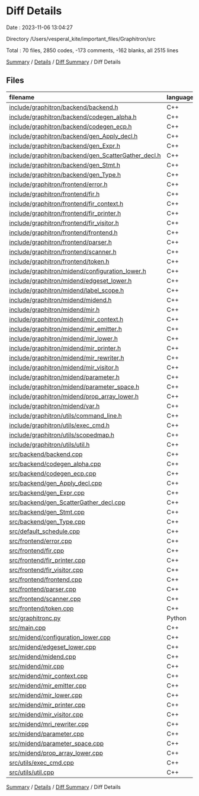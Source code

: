 # Diff Details

Date : 2023-11-06 13:04:27

Directory /Users/vesperal_kite/important_files/Graphitron/src

Total : 70 files,  2850 codes, -173 comments, -162 blanks, all 2515 lines

[Summary](results.md) / [Details](details.md) / [Diff Summary](diff.md) / Diff Details

## Files
| filename | language | code | comment | blank | total |
| :--- | :--- | ---: | ---: | ---: | ---: |
| [include/graphitron/backend/backend.h](/include/graphitron/backend/backend.h) | C++ | -17 | -3 | -4 | -24 |
| [include/graphitron/backend/codegen_alpha.h](/include/graphitron/backend/codegen_alpha.h) | C++ | -88 | 0 | -17 | -105 |
| [include/graphitron/backend/codegen_ecp.h](/include/graphitron/backend/codegen_ecp.h) | C++ | -82 | -3 | -15 | -100 |
| [include/graphitron/backend/gen_Apply_decl.h](/include/graphitron/backend/gen_Apply_decl.h) | C++ | -43 | -3 | -6 | -52 |
| [include/graphitron/backend/gen_Expr.h](/include/graphitron/backend/gen_Expr.h) | C++ | -59 | -3 | -6 | -68 |
| [include/graphitron/backend/gen_ScatterGather_decl.h](/include/graphitron/backend/gen_ScatterGather_decl.h) | C++ | -46 | -4 | -8 | -58 |
| [include/graphitron/backend/gen_Stmt.h](/include/graphitron/backend/gen_Stmt.h) | C++ | -41 | -3 | -5 | -49 |
| [include/graphitron/backend/gen_Type.h](/include/graphitron/backend/gen_Type.h) | C++ | -23 | -4 | -4 | -31 |
| [include/graphitron/frontend/error.h](/include/graphitron/frontend/error.h) | C++ | -181 | -14 | -53 | -248 |
| [include/graphitron/frontend/fir.h](/include/graphitron/frontend/fir.h) | C++ | -574 | -12 | -219 | -805 |
| [include/graphitron/frontend/fir_context.h](/include/graphitron/frontend/fir_context.h) | C++ | -21 | -3 | -9 | -33 |
| [include/graphitron/frontend/fir_printer.h](/include/graphitron/frontend/fir_printer.h) | C++ | -81 | -44 | -16 | -141 |
| [include/graphitron/frontend/fir_visitor.h](/include/graphitron/frontend/fir_visitor.h) | C++ | -139 | -52 | -107 | -298 |
| [include/graphitron/frontend/frontend.h](/include/graphitron/frontend/frontend.h) | C++ | -14 | -3 | -7 | -24 |
| [include/graphitron/frontend/parser.h](/include/graphitron/frontend/parser.h) | C++ | -91 | -50 | -115 | -256 |
| [include/graphitron/frontend/scanner.h](/include/graphitron/frontend/scanner.h) | C++ | -23 | -3 | -8 | -34 |
| [include/graphitron/frontend/token.h](/include/graphitron/frontend/token.h) | C++ | -75 | -53 | -13 | -141 |
| [include/graphitron/midend/configuration_lower.h](/include/graphitron/midend/configuration_lower.h) | C++ | -32 | -3 | -8 | -43 |
| [include/graphitron/midend/edgeset_lower.h](/include/graphitron/midend/edgeset_lower.h) | C++ | -13 | -3 | -4 | -20 |
| [include/graphitron/midend/label_scope.h](/include/graphitron/midend/label_scope.h) | C++ | -41 | -7 | -11 | -59 |
| [include/graphitron/midend/midend.h](/include/graphitron/midend/midend.h) | C++ | -23 | -5 | -4 | -32 |
| [include/graphitron/midend/mir.h](/include/graphitron/midend/mir.h) | C++ | -539 | -146 | -223 | -908 |
| [include/graphitron/midend/mir_context.h](/include/graphitron/midend/mir_context.h) | C++ | -312 | -37 | -83 | -432 |
| [include/graphitron/midend/mir_emitter.h](/include/graphitron/midend/mir_emitter.h) | C++ | -90 | -4 | -72 | -166 |
| [include/graphitron/midend/mir_lower.h](/include/graphitron/midend/mir_lower.h) | C++ | -12 | -3 | -5 | -20 |
| [include/graphitron/midend/mir_printer.h](/include/graphitron/midend/mir_printer.h) | C++ | -26 | -3 | -6 | -35 |
| [include/graphitron/midend/mir_rewriter.h](/include/graphitron/midend/mir_rewriter.h) | C++ | -24 | -3 | -4 | -31 |
| [include/graphitron/midend/mir_visitor.h](/include/graphitron/midend/mir_visitor.h) | C++ | -123 | -5 | -76 | -204 |
| [include/graphitron/midend/parameter.h](/include/graphitron/midend/parameter.h) | C++ | -48 | -6 | -23 | -77 |
| [include/graphitron/midend/parameter_space.h](/include/graphitron/midend/parameter_space.h) | C++ | -51 | -3 | -10 | -64 |
| [include/graphitron/midend/prop_array_lower.h](/include/graphitron/midend/prop_array_lower.h) | C++ | -13 | -3 | -4 | -20 |
| [include/graphitron/midend/var.h](/include/graphitron/midend/var.h) | C++ | -36 | -7 | -10 | -53 |
| [include/graphitron/utils/command_line.h](/include/graphitron/utils/command_line.h) | C++ | -73 | -8 | -13 | -94 |
| [include/graphitron/utils/exec_cmd.h](/include/graphitron/utils/exec_cmd.h) | C++ | -10 | -3 | -4 | -17 |
| [include/graphitron/utils/scopedmap.h](/include/graphitron/utils/scopedmap.h) | C++ | -112 | -19 | -23 | -154 |
| [include/graphitron/utils/util.h](/include/graphitron/utils/util.h) | C++ | -72 | -12 | -18 | -102 |
| [src/backend/backend.cpp](/src/backend/backend.cpp) | C++ | 11 | 31 | 2 | 44 |
| [src/backend/codegen_alpha.cpp](/src/backend/codegen_alpha.cpp) | C++ | 514 | 3 | 40 | 557 |
| [src/backend/codegen_ecp.cpp](/src/backend/codegen_ecp.cpp) | C++ | 365 | 11 | 39 | 415 |
| [src/backend/gen_Apply_decl.cpp](/src/backend/gen_Apply_decl.cpp) | C++ | 57 | 3 | 5 | 65 |
| [src/backend/gen_Expr.cpp](/src/backend/gen_Expr.cpp) | C++ | 306 | 5 | 40 | 351 |
| [src/backend/gen_ScatterGather_decl.cpp](/src/backend/gen_ScatterGather_decl.cpp) | C++ | 133 | 7 | 9 | 149 |
| [src/backend/gen_Stmt.cpp](/src/backend/gen_Stmt.cpp) | C++ | 177 | 4 | 10 | 191 |
| [src/backend/gen_Type.cpp](/src/backend/gen_Type.cpp) | C++ | 43 | 5 | 8 | 56 |
| [src/default_schedule.cpp](/src/default_schedule.cpp) | C++ | 5 | 0 | 2 | 7 |
| [src/frontend/error.cpp](/src/frontend/error.cpp) | C++ | 80 | 7 | 18 | 105 |
| [src/frontend/fir.cpp](/src/frontend/fir.cpp) | C++ | 18 | 3 | 6 | 27 |
| [src/frontend/fir_printer.cpp](/src/frontend/fir_printer.cpp) | C++ | 520 | 4 | 116 | 640 |
| [src/frontend/fir_visitor.cpp](/src/frontend/fir_visitor.cpp) | C++ | 249 | 4 | 62 | 315 |
| [src/frontend/frontend.cpp](/src/frontend/frontend.cpp) | C++ | 18 | 6 | 9 | 33 |
| [src/frontend/parser.cpp](/src/frontend/parser.cpp) | C++ | 1,119 | 127 | 264 | 1,510 |
| [src/frontend/scanner.cpp](/src/frontend/scanner.cpp) | C++ | 390 | 14 | 29 | 433 |
| [src/frontend/token.cpp](/src/frontend/token.cpp) | C++ | 255 | 4 | 31 | 290 |
| [src/graphitronc.py](/src/graphitronc.py) | Python | 76 | 10 | 26 | 112 |
| [src/main.cpp](/src/main.cpp) | C++ | 48 | 10 | 16 | 74 |
| [src/midend/configuration_lower.cpp](/src/midend/configuration_lower.cpp) | C++ | 44 | 11 | 10 | 65 |
| [src/midend/edgeset_lower.cpp](/src/midend/edgeset_lower.cpp) | C++ | 23 | 3 | 2 | 28 |
| [src/midend/midend.cpp](/src/midend/midend.cpp) | C++ | 163 | 3 | 2 | 168 |
| [src/midend/mir.cpp](/src/midend/mir.cpp) | C++ | 5 | 3 | 3 | 11 |
| [src/midend/mir_context.cpp](/src/midend/mir_context.cpp) | C++ | 3 | 3 | 2 | 8 |
| [src/midend/mir_emitter.cpp](/src/midend/mir_emitter.cpp) | C++ | 750 | 53 | 155 | 958 |
| [src/midend/mir_lower.cpp](/src/midend/mir_lower.cpp) | C++ | 12 | 3 | 2 | 17 |
| [src/midend/mir_printer.cpp](/src/midend/mir_printer.cpp) | C++ | 35 | 3 | 9 | 47 |
| [src/midend/mir_visitor.cpp](/src/midend/mir_visitor.cpp) | C++ | 203 | 4 | 50 | 257 |
| [src/midend/mri_rewriter.cpp](/src/midend/mri_rewriter.cpp) | C++ | 13 | 3 | 3 | 19 |
| [src/midend/parameter.cpp](/src/midend/parameter.cpp) | C++ | 212 | 3 | 53 | 268 |
| [src/midend/parameter_space.cpp](/src/midend/parameter_space.cpp) | C++ | 52 | 3 | 2 | 57 |
| [src/midend/prop_array_lower.cpp](/src/midend/prop_array_lower.cpp) | C++ | 20 | 3 | 2 | 25 |
| [src/utils/exec_cmd.cpp](/src/utils/exec_cmd.cpp) | C++ | 13 | 3 | 2 | 18 |
| [src/utils/util.cpp](/src/utils/util.cpp) | C++ | 166 | 5 | 22 | 193 |

[Summary](results.md) / [Details](details.md) / [Diff Summary](diff.md) / Diff Details